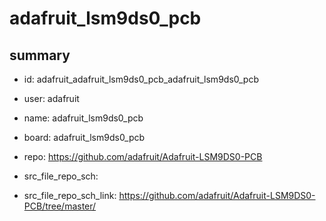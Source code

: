 # adafruit_lsm9ds0_pcb
 
## summary 
* id: adafruit_adafruit_lsm9ds0_pcb_adafruit_lsm9ds0_pcb
* user: adafruit
* name: adafruit_lsm9ds0_pcb
* board: adafruit_lsm9ds0_pcb
* repo: https://github.com/adafruit/Adafruit-LSM9DS0-PCB



* src_file_repo_sch: 
* src_file_repo_sch_link: https://github.com/adafruit/Adafruit-LSM9DS0-PCB/tree/master/






